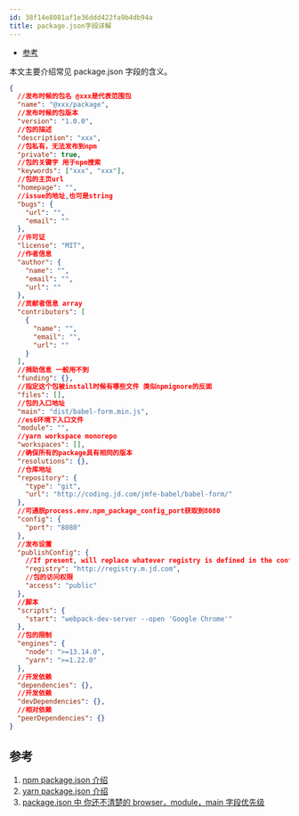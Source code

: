 ```yaml
---
id: 38f14e8081af1e36ddd422fa9b4db94a
title: package.json字段详解
---
```


<!-- START doctoc generated TOC please keep comment here to allow auto update -->
<!-- DON'T EDIT THIS SECTION, INSTEAD RE-RUN doctoc TO UPDATE -->

- [参考](#%E5%8F%82%E8%80%83)

<!-- END doctoc generated TOC please keep comment here to allow auto update -->

本文主要介绍常见 package.json 字段的含义。

```json
{
  //发布时候的包名 @xxx是代表范围包
  "name": "@xxx/package",
  //发布时候的包版本
  "version": "1.0.0",
  //包的描述
  "description": "xxx",
  //包私有，无法发布到npm
  "private": true,
  //包的关键字 用于npm搜索
  "keywords": ["xxx", "xxx"],
  //包的主页url
  "homepage": "",
  //issue的地址,也可是string
  "bugs": {
    "url": "",
    "email": ""
  },
  //许可证
  "license": "MIT",
  //作者信息
  "author": {
    "name": "",
    "email": "",
    "url": ""
  },
  //贡献者信息 array
  "contributors": [
    {
      "name": "",
      "email": "",
      "url": ""
    }
  ],
  //捐助信息 一般用不到
  "funding": {},
  //指定这个包被install时候有哪些文件 类似npmignore的反面
  "files": [],
  //包的入口地址
  "main": "dist/babel-form.min.js",
  //es6环境下入口文件
  "module": "",
  //yarn workspace monorepo
  "workspaces": [],
  //确保所有的package具有相同的版本
  "resolutions": {},
  //仓库地址
  "repository": {
    "type": "git",
    "url": "http://coding.jd.com/jmfe-babel/babel-form/"
  },
  //可通脱process.env.npm_package_config_port获取到8080
  "config": {
    "port": "8080"
  },
  //发布设置
  "publishConfig": {
    //If present, will replace whatever registry is defined in the configuration when the package is about to be pushed to a remote location
    "registry": "http://registry.m.jd.com",
    //包的访问权限
    "access": "public"
  },
  //脚本
  "scripts": {
    "start": "webpack-dev-server --open 'Google Chrome'"
  },
  //包的限制
  "engines": {
    "node": ">=13.14.0",
    "yarn": ">=1.22.0"
  },
  //开发依赖
  "dependencies": {},
  //开发依赖
  "devDependencies": {},
  //相对依赖
  "peerDependencies": {}
}
```

## 参考

1. [npm package.json 介绍](https://docs.npmjs.com/configuring-npm/package-json.html)
2. [yarn package.json 介绍](https://yarnpkg.com/configuration/manifest)
3. [package.json 中 你还不清楚的 browser，module，main 字段优先级](https://github.com/SunshowerC/blog/issues/8)

